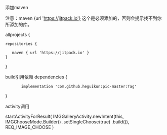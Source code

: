 添加maven

注意：maven {url 'https://jitpack.io'} 这个是必须添加的，否则会提示找不到你所添加的库。

allprojects {

	repositories {
	
	   maven { url 'https://jitpack.io' }
	}
	
}
  
  build引用依赖
  dependencies {
	       
	       implementation 'com.github.heguikun:pic-master:Tag'
 }


  activity调用
  
 startActivityForResult(
                IMGGalleryActivity.newIntent(this, IMGChooseMode.Builder()
                        .setSingleChoose(true)
                        .build()),
                REQ_IMAGE_CHOOSE
   )
